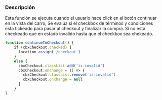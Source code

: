 ### Descripción

Esta función se ejecuta cuando el usuario hace click en el botón continuar en la vista del carro, Se evalúa si el checkbox de términos y condiciones esta tickeado para pasar al checkout y finalizar la compra. Si no esta checkeado que en estado invalido hasta que el checkbox sea chekeado.

```js
function continueToCheckout() {
    if (cbxCheckout.checked) {
      location.assign('/checkout')
    }
    else {
      cbxCheckout.classList.add('is-invalid')
      cbxCheckout.onchange = () => {
        cbxCheckout.classList.remove('is-invalid')
        cbxCheckout.onchange = null
      }
    }
}
```
